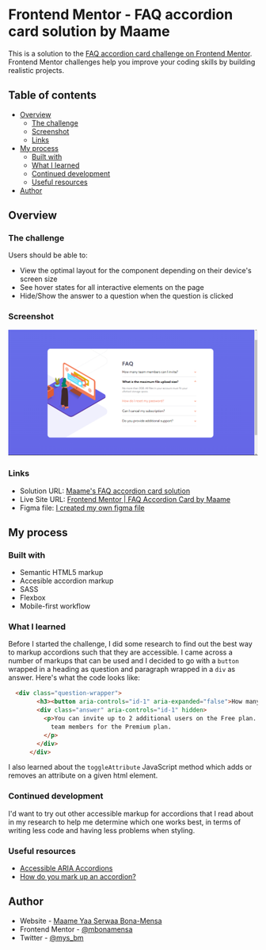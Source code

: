 # Frontend Mentor - FAQ accordion card solution by Maame

This is a solution to the [FAQ accordion card challenge on Frontend Mentor](https://www.frontendmentor.io/challenges/faq-accordion-card-XlyjD0Oam). Frontend Mentor challenges help you improve your coding skills by building realistic projects. 

## Table of contents

- [Overview](#overview)
  - [The challenge](#the-challenge)
  - [Screenshot](#screenshot)
  - [Links](#links)
- [My process](#my-process)
  - [Built with](#built-with)
  - [What I learned](#what-i-learned)
  - [Continued development](#continued-development)
  - [Useful resources](#useful-resources)
- [Author](#author)


## Overview

### The challenge

Users should be able to:

- View the optimal layout for the component depending on their device's screen size
- See hover states for all interactive elements on the page
- Hide/Show the answer to a question when the question is clicked

### Screenshot

![](./img/Screenshot%20(65).png)


### Links

- Solution URL: [Maame's FAQ accordion card solution](https://mbonamensa.github.io/fem_faq-accordion-card)
- Live Site URL: [Frontend Mentor | FAQ Accordion Card by Maame](https://mbonamensa.github.io/fem_faq-accordion-card)
- Figma file: [I created my own figma file](https://www.figma.com/file/6MMnRZacTFuO0UJGSTU0U8/Frontend-Mentor---FAQ-Accordion-Card?node-id=0%3A1&t=8gMJQ0Wz7Dc2fDkR-1)

## My process

### Built with

- Semantic HTML5 markup
- Accesible accordion markup
- SASS
- Flexbox
- Mobile-first workflow

### What I learned

Before I started the challenge, I did some research to find out the best way to markup accordions such that they are accessible. I came across a number of markups that can be used and I decided to go with a `button` wrapped in a heading as question and paragraph wrapped in a `div` as answer. Here's what the code looks like: 

```html
  <div class="question-wrapper">
        <h3><button aria-controls="id-1" aria-expanded="false">How many team members can I invite?</button></h3>
        <div class="answer" aria-controls="id-1" hidden>
          <p>You can invite up to 2 additional users on the Free plan. There is no limit on 
            team members for the Premium plan.
          </p>
        </div>
      </div>
```

I also learned about the `toggleAttribute` JavaScript method which adds or removes an attribute on a given html element.

### Continued development

I'd want to try out other accessible markup for accordions that I read about in my research to help me determine which one works best, in terms of writing less code and having less problems when styling.

### Useful resources

- [Accessible ARIA Accordions](https://www.scottohara.me/blog/2017/10/25/accordion-release.html) 
- [How do you mark up an accordion?](https://www.sarasoueidan.com/blog/accordion-markup/) 


## Author

- Website - [Maame Yaa Serwaa Bona-Mensa](https://mbonamensa.netlify.app)
- Frontend Mentor - [@mbonamensa](https://www.frontendmentor.io/profile/yourusername)
- Twitter - [@mys_bm](https://www.twitter.com/mys_mb)
